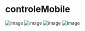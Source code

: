 # controleMobile
![image](https://github.com/farnounef/controleMobile/assets/127986586/eff02f25-32ad-4a89-8634-1fa0295cfe2b)
![image](https://github.com/farnounef/controleMobile/assets/127986586/72c9b3f6-9d38-4589-9a34-f134b087b2f3)
![image](https://github.com/farnounef/controleMobile/assets/127986586/d2038e64-b221-4abd-8675-02d1bb832db7)
![image](https://github.com/farnounef/controleMobile/assets/127986586/b64c0730-1506-499e-a335-c5e07e4b9770)



